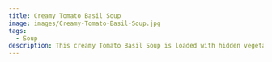 ```yaml
---
title: Creamy Tomato Basil Soup
image: images/Creamy-Tomato-Basil-Soup.jpg
tags:
  - Soup
description: This creamy Tomato Basil Soup is loaded with hidden vegetables and is restaurant-quality DELICIOUS! You can make it on the stove, slow cooker or in the Instant Pot.
---
```

